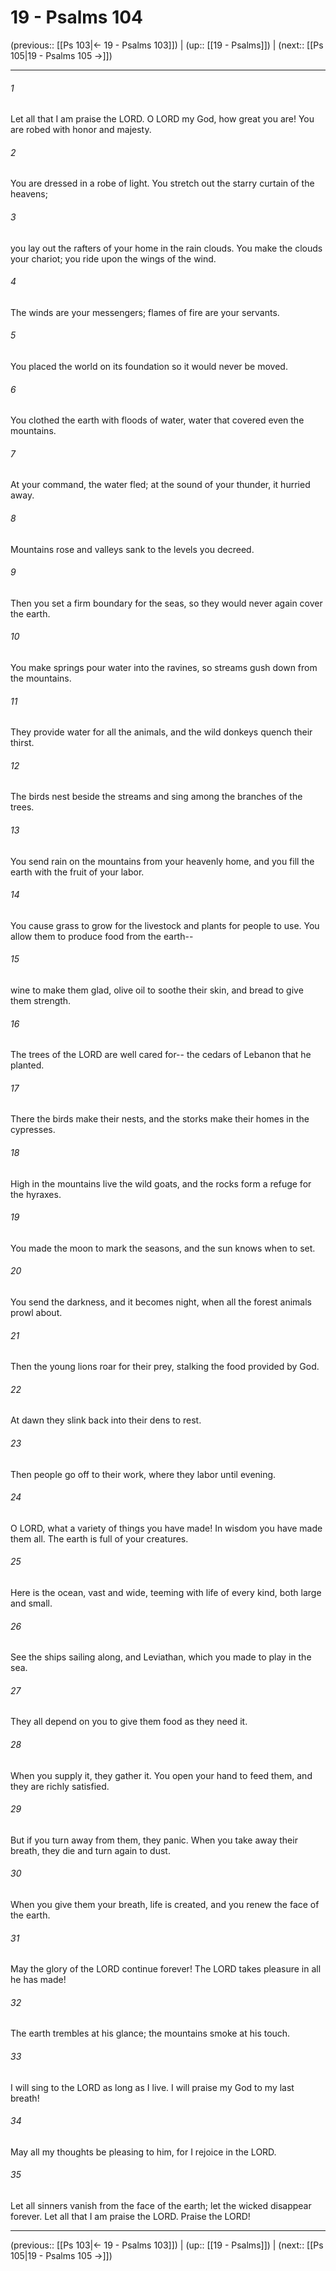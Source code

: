 # 19 - Psalms 104

(previous:: [[Ps 103|← 19 - Psalms 103]]) | (up:: [[19 - Psalms]]) | (next:: [[Ps 105|19 - Psalms 105 →]])

***


###### 1 
Let all that I am praise the LORD. O LORD my God, how great you are! You are robed with honor and majesty. 

###### 2 
You are dressed in a robe of light. You stretch out the starry curtain of the heavens; 

###### 3 
you lay out the rafters of your home in the rain clouds. You make the clouds your chariot; you ride upon the wings of the wind. 

###### 4 
The winds are your messengers; flames of fire are your servants. 

###### 5 
You placed the world on its foundation so it would never be moved. 

###### 6 
You clothed the earth with floods of water, water that covered even the mountains. 

###### 7 
At your command, the water fled; at the sound of your thunder, it hurried away. 

###### 8 
Mountains rose and valleys sank to the levels you decreed. 

###### 9 
Then you set a firm boundary for the seas, so they would never again cover the earth. 

###### 10 
You make springs pour water into the ravines, so streams gush down from the mountains. 

###### 11 
They provide water for all the animals, and the wild donkeys quench their thirst. 

###### 12 
The birds nest beside the streams and sing among the branches of the trees. 

###### 13 
You send rain on the mountains from your heavenly home, and you fill the earth with the fruit of your labor. 

###### 14 
You cause grass to grow for the livestock and plants for people to use. You allow them to produce food from the earth-- 

###### 15 
wine to make them glad, olive oil to soothe their skin, and bread to give them strength. 

###### 16 
The trees of the LORD are well cared for-- the cedars of Lebanon that he planted. 

###### 17 
There the birds make their nests, and the storks make their homes in the cypresses. 

###### 18 
High in the mountains live the wild goats, and the rocks form a refuge for the hyraxes. 

###### 19 
You made the moon to mark the seasons, and the sun knows when to set. 

###### 20 
You send the darkness, and it becomes night, when all the forest animals prowl about. 

###### 21 
Then the young lions roar for their prey, stalking the food provided by God. 

###### 22 
At dawn they slink back into their dens to rest. 

###### 23 
Then people go off to their work, where they labor until evening. 

###### 24 
O LORD, what a variety of things you have made! In wisdom you have made them all. The earth is full of your creatures. 

###### 25 
Here is the ocean, vast and wide, teeming with life of every kind, both large and small. 

###### 26 
See the ships sailing along, and Leviathan, which you made to play in the sea. 

###### 27 
They all depend on you to give them food as they need it. 

###### 28 
When you supply it, they gather it. You open your hand to feed them, and they are richly satisfied. 

###### 29 
But if you turn away from them, they panic. When you take away their breath, they die and turn again to dust. 

###### 30 
When you give them your breath, life is created, and you renew the face of the earth. 

###### 31 
May the glory of the LORD continue forever! The LORD takes pleasure in all he has made! 

###### 32 
The earth trembles at his glance; the mountains smoke at his touch. 

###### 33 
I will sing to the LORD as long as I live. I will praise my God to my last breath! 

###### 34 
May all my thoughts be pleasing to him, for I rejoice in the LORD. 

###### 35 
Let all sinners vanish from the face of the earth; let the wicked disappear forever. Let all that I am praise the LORD. Praise the LORD!

***

(previous:: [[Ps 103|← 19 - Psalms 103]]) | (up:: [[19 - Psalms]]) | (next:: [[Ps 105|19 - Psalms 105 →]])
